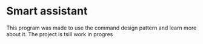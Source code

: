 # Smart assistant
This program was made to use the command design pattern and learn more about it. The project is tsill work in progres
